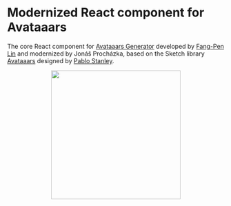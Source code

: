 # Modernized React component for Avataaars

The core React component for [Avataaars Generator](https://getavataaars.com/) developed by [Fang-Pen Lin](https://twitter.com/fangpenlin) and modernized by Jonáš Procházka, based on the Sketch library [Avataaars](https://avataaars.com/) designed by [Pablo Stanley](https://twitter.com/pablostanley). 

<p align="center"><img src='avataaars-example.png?raw=true' style='width: 300px; height: 300px;' /></p>

